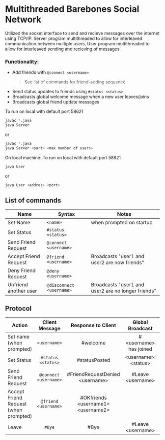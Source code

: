 # Multithreaded Barebones Social Network
Utilized the socket interface to send and recieve messages over the internet using TCP/IP. Server program multithreaded to allow for interleaved communication between multiple users, User program multithreaded to allow for interleaved sending and recieving of messages.


### Functionality:
- Add friends with `@connect <username>`
  > See list of commands for friend-adding sequence
- Send status updates to friends using `#status <status>`
- Broadcasts global welcome message when a new user leaves/joins
- Broadcasts global friend update messages


To run on local with default port 58621
```sh
javac *.java
java Server 
```
or
```sh
javac *.java
java Server <port> <max number of users>
```

On local machine:
To run on local with default port 58621
```sh
java User
```
or
```sh
java User <addres> <port>
```

## List of commands
| Name                  | Syntax                   | Notes                                              | 
|-----------------------|--------------------------|----------------------------------------------------|
| Set Name              | `<name>`                 | when prompted on startup                           |
| Set Status            | `#status <status>`       |                                                    | 
| Send Friend Request   | `@connect <username>`    |                                                    |
| Accept Friend Request | `@friend <username>`     | Broadcasts "user1 and user2 are now friends"       |
| Deny Friend Request   | `@deny <username>`       |                                                    |
| Unfriend another user | `@disconnect <username>` | Broadcasts "user1 and user2 are no longer friends" |


## Protocol
| Action                                |    Client Message     |               Response to Client               |    Global Broadcast     | Friends Broadcast |
|---------------------------------------|:---------------------:|:----------------------------------------------:|:-----------------------:|------------------:|
| Set name (when prompted)              |    `<username>`       |                    #welcome                    | #\<username> has joined |                   |
| Set Status                            |  `#status <status>`   |                 #statusPosted                  | \<username>: \<status>  |                   |
| Send Friend Request                   | `@connect <username>` |        #FriendRequestDenied \<username>        |   #Leave \<username>    |                   |
| Accept Friend Request (when prompted) | `@friend <username>`  |   #OKfriends \<username1> \<username2><br/>    |                         |                   |
| Leave                                 |         `#Bye`        |                      #Bye                      |   #Leave \<username>    |                   |
